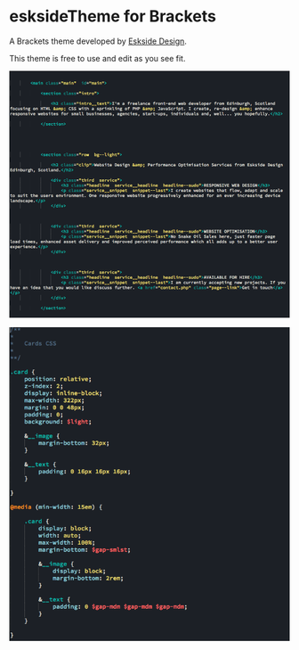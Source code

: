 # esksideTheme for Brackets

A Brackets theme developed by [Eskside Design](https://esksidedesign.co.uk).

This theme is free to use and edit as you see fit.

![alt text](html-screenshot.png)

![alt text](css-screenshot.png)